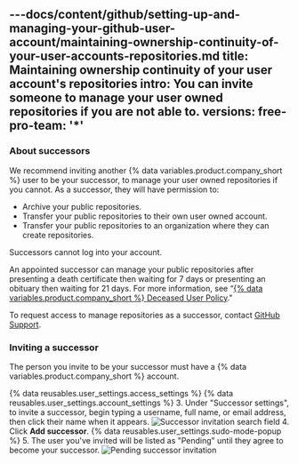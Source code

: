 ---docs/content/github/setting-up-and-managing-your-github-user-account/maintaining-ownership-continuity-of-your-user-accounts-repositories.md
title: Maintaining ownership continuity of your user account's repositories
intro: You can invite someone to manage your user owned repositories if you are not able to.
versions:
  free-pro-team: '*'
---

### About successors

We recommend inviting another {% data variables.product.company_short %} user to be your successor, to manage your user owned repositories if you cannot. As a successor, they will have permission to:

- Archive your public repositories.
- Transfer your public repositories to their own user owned account.
- Transfer your public repositories to an organization where they can create repositories.

Successors cannot log into your account.

An appointed successor can manage your public repositories after presenting a death certificate then waiting for 7 days or presenting an obituary then waiting for 21 days. For more information, see “[{% data variables.product.company_short %} Deceased User Policy](/github/site-policy/github-deceased-user-policy)."

To request access to manage repositories as a successor, contact [GitHub Support](https://support.github.com/contact).

### Inviting a successor
The person you invite to be your successor must have a {% data variables.product.company_short %} account.

{% data reusables.user_settings.access_settings %}
{% data reusables.user_settings.account_settings %}
3. Under "Successor settings", to invite a successor, begin typing a username, full name, or email address, then click their name when it appears.
   ![Successor invitation search field](/assets/images/help/settings/settings-invite-successor-search-field.png)
4. Click **Add successor**.
{% data reusables.user_settings.sudo-mode-popup %}
5. The user you've invited will be listed as "Pending" until they agree to become your successor.
   ![Pending successor invitation](/assets/images/help/settings/settings-pending-successor.png)
